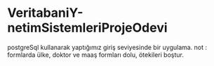 # VeritabaniY-netimSistemleriProjeOdevi

postgreSql kullanarak yaptığımız giriş seviyesinde bir uygulama.
not : formlarda ülke, doktor ve maaş formları dolu, ötekileri boştur.
